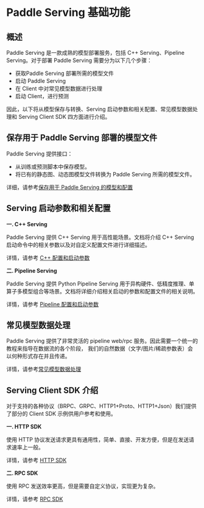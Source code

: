 # Paddle Serving 基础功能

## 概述

Paddle Serving 是一款成熟的模型部署服务，包括 C++ Serving、Pipeline Serving。对于部署 Paddle Serving 需要分为以下几个步骤：
- 获取Paddle Serving 部署所需的模型文件
- 启动 Paddle Serving
- 在 Client 中对常见模型数据进行处理
- 启动 Client，进行预测


因此，以下将从模型保存与转换、Serving 启动参数和相关配置、常见模型数据处理和 Serving Client SDK 四方面进行介绍。


## 保存用于 Paddle Serving 部署的模型文件

Paddle Serving 提供接口：
- 从训练或预测脚本中保存模型。
- 将已有的静态图、动态图模型文件转换为 Paddle Serving 所需的模型文件。

详细，请参考[保存用于 Paddle Serving 的模型和配置]()

## Serving 启动参数和相关配置

**一. C++ Serving**

Paddle Serving 提供 C++ Serving 用于高性能场景。文档将介绍 C++ Serving 启动命令中的相关参数以及对自定义配置文件进行详细描述。

详情，请参考 [C++ 配置和启动参数]()

**二. Pipeline Serving**

Paddle Serving 提供 Python Pipeline Serving 用于异构硬件、低精度推理、单算子多模型组合等场景。文档将详细介绍相关启动的参数和配置文件的相关说明。

详情，请参考 [Pipeline 配置和启动参数]()

## 常见模型数据处理

Paddle Serving 提供了非常灵活的 pipeline web/rpc 服务。因此需要一个统一的教程来指导在数据流的各个阶段，
我们的自然数据（文字/图片/稀疏参数表）会以何种形式存在并且传递。

详情，请参考[常见模型数据处理]()

## Serving Client SDK 介绍

对于支持的各种协议（BRPC、GRPC、HTTP1+Proto、HTTP1+Json）我们提供了部分的 Client SDK 示例供用户参考和使用。

**一. HTTP SDK**

使用 HTTP 协议发送请求更具有通用性，简单、直接、开发方便，但是在发送请求速率上一般。

详情，请参考 [HTTP SDK]()

**二. RPC SDK**

使用 RPC 发送效率更高，但是需要自定义协议，实现更为复杂。

详情，请参考 [RPC SDK]()

